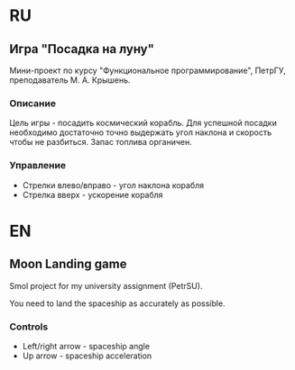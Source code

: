 # RU

## Игра "Посадка на луну"

Мини-проект по курсу "Функциональное программирование", ПетрГУ, преподаватель М. А. Крышень.

### Описание

Цель игры - посадить космический корабль. Для успешной посадки необходимо достаточно точно выдержать угол наклона и скорость чтобы не разбиться. Запас топлива органичен.

### Управление

- Стрелки влево/вправо - угол наклона корабля
- Стрелка вверх - ускорение корабля

# EN

## Moon Landing game

Smol project for my university assignment (PetrSU).

You need to land the spaceship as accurately as possible.

### Controls

- Left/right arrow - spaceship angle
- Up arrow - spaceship acceleration